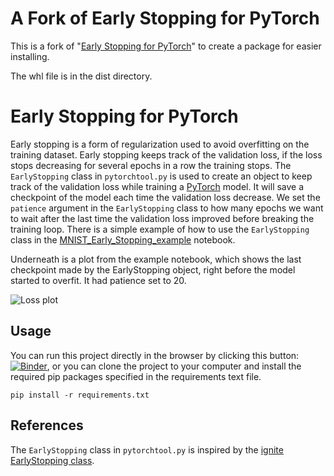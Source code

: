 # A Fork of Early Stopping for PyTorch
This is a fork of "[Early Stopping for PyTorch](https://github.com/Bjarten/early-stopping-pytorch)" to create a package for easier installing.

The whl file is in the dist directory.

# Early Stopping for PyTorch
Early stopping is a form of regularization used to avoid overfitting on the training dataset. Early stopping keeps track of the validation loss, if the loss stops decreasing for several epochs in a row the training stops. The ```EarlyStopping``` class in ```pytorchtool.py``` is used to create an object to keep track of the validation loss while training a [PyTorch](https://pytorch.org/) model. It will save a checkpoint of the model each time the validation loss decrease.  We set the ```patience``` argument in the ```EarlyStopping``` class to how many epochs we want to wait after the last time the validation loss improved before breaking the training loop. There is a simple example of how to use the ```EarlyStopping``` class in the [MNIST_Early_Stopping_example](MNIST_Early_Stopping_example.ipynb) notebook.

Underneath is a plot from the example notebook, which shows the last checkpoint made by the EarlyStopping object, right before the model started to overfit. It had patience set to 20.

![Loss plot](loss_plot.png?raw=true)

## Usage

You can run this project directly in the browser by clicking this button: [![Binder](https://mybinder.org/badge_logo.svg)](https://mybinder.org/v2/gh/Bjarten/early-stopping-pytorch/master), or you can clone the project to your computer and install the required pip packages specified in the requirements text file.
```
pip install -r requirements.txt
```

## References
The ```EarlyStopping``` class in ```pytorchtool.py``` is inspired by the [ignite EarlyStopping class](https://github.com/pytorch/ignite/blob/master/ignite/handlers/early_stopping.py).
